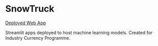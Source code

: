 # SnowTruck

[Deployed Web App](https://snowtruck-jkmc54s3e3.streamlit.app/)

Streamlit apps deployed to host machine learning models. Created for Industry Currency Programme.
